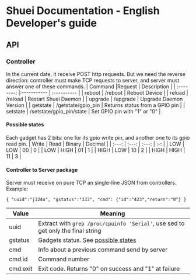 # Shuei Documentation - English Developer's guide
## API
### Controller
In the current date, it receive POST http requests. But we need the reverse direction: controller must make TCP requests to server, and server must answer one of these commands.
| Command	|Request			| Description |
| :--------:	|:-----------			| :---------- |
| reboot	| /reboot			| Reboot Device |
| reload	| /reload			| Restart Shuei Daemon |
| upgrade	| /upgrade			| Upgrade Daemon Version |
| getstate	| /getstate/gpio\_pin		| Returns status from a GPIO pin |
| setstate	| /setstate/gpio\_pin/state	| Set GPIO pin with "1" or "0" |
#### Possible states
Each gadget has 2 bits:
 one for its gpio write pin, and another one to its gpio read pin.
| Write | Read | Binary | Decimal |
| :---: | :---: | :---: | :-: |
| LOW | LOW | 00 | 0 |
| LOW | HIGH | 01 | 1 |
| HIGH | LOW | 10 | 2 |
| HIGH | HIGH | 11 | 3 |
#### Controller to Server package
Server must receive on pure TCP an single-line JSON from controllers.
Example:
```
{ "uuid":"j324u", "gstatus":"333", "cmd": {"id":"423","return":"0"} }
```
| Value | Meaning |
| ---- | ---- |
| uuid | Extract with `grep /proc/cpuinfo 'Serial'`, use sed to get only the final string |
| gstatus | Gadgets status. See [possible states](#possible-states) |
| cmd | Info about a previous command send by server |
| cmd.id | Command number |
| cmd.exit | Exit code. Returns "0" on success and "1" at failure |




